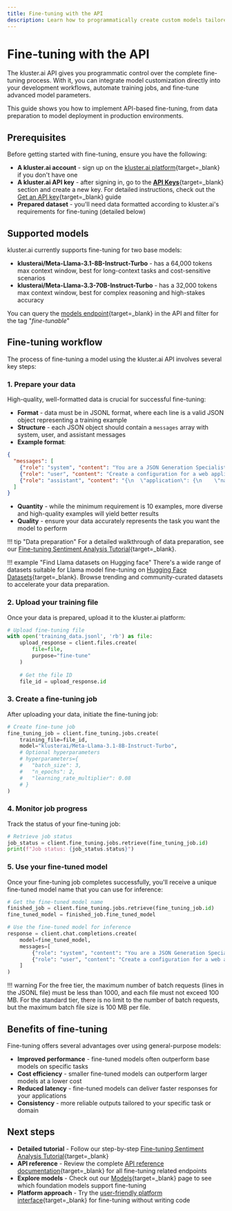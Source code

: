 ```yaml
---
title: Fine-tuning with the API
description: Learn how to programmatically create custom models tailored to your specific tasks by fine-tuning foundation models with your own data using the kluster.ai API.
---
```


# Fine-tuning with the API

The kluster.ai API gives you programmatic control over the complete fine-tuning process. With it, you can integrate model customization directly into your development workflows, automate training jobs, and fine-tune advanced model parameters.

This guide shows you how to implement API-based fine-tuning, from data preparation to model deployment in production environments.

## Prerequisites

Before getting started with fine-tuning, ensure you have the following:

- **A kluster.ai account** - sign up on the [kluster.ai platform](https://platform.kluster.ai/signup){target=\_blank} if you don't have one
- **A kluster.ai API key** - after signing in, go to the [**API Keys**](https://platform.kluster.ai/apikeys){target=\_blank} section and create a new key. For detailed instructions, check out the [Get an API key](https://docs.kluster.ai/get-started/get-api-key/){target=\_blank} guide
- **Prepared dataset** - you'll need data formatted according to kluster.ai's requirements for fine-tuning (detailed below)

## Supported models

kluster.ai currently supports fine-tuning for two base models:

- **klusterai/Meta-Llama-3.1-8B-Instruct-Turbo** - has a 64,000 tokens max context window, best for long-context tasks and cost-sensitive scenarios
- **klusterai/Meta-Llama-3.3-70B-Instruct-Turbo** - has a 32,000 tokens max context window, best for complex reasoning and high-stakes accuracy

You can query the [models endpoint](https://docs.kluster.ai/api-reference/reference/#list-supported-models){target=\_blank} in the API and filter for the tag "_fine-tunable_"

## Fine-tuning workflow

The process of fine-tuning a model using the kluster.ai API involves several key steps:

### 1. Prepare your data

High-quality, well-formatted data is crucial for successful fine-tuning:

- **Format** - data must be in JSONL format, where each line is a valid JSON object representing a training example
- **Structure** - each JSON object should contain a `messages` array with system, user, and assistant messages
- **Example format**:

```json
{
  "messages": [
    {"role": "system", "content": "You are a JSON Generation Specialist. Convert user requests into properly formatted JSON."},
    {"role": "user", "content": "Create a configuration for a web application with name 'TaskMaster', version 1.2.0, and environment set to development."},
    {"role": "assistant", "content": "{\n  \"application\": {\n    \"name\": \"TaskMaster\",\n    \"version\": \"1.2.0\",\n    \"environment\": \"development\"\n  }\n}"}
  ]
}
```

- **Quantity** - while the minimum requirement is 10 examples, more diverse and high-quality examples will yield better results
- **Quality** - ensure your data accurately represents the task you want the model to perform

!!! tip "Data preparation"
    For a detailed walkthrough of data preparation, see our [Fine-tuning Sentiment Analysis Tutorial](https://docs.kluster.ai/tutorials/klusterai-api/finetuning-sent-analysis/#get-the-data){target=\_blank}.


!!! example "Find Llama datasets on Hugging face"
    There's a wide range of datasets suitable for Llama model fine-tuning on [Hugging Face Datasets](https://huggingface.co/datasets?sort=trending&search=llama){target=_blank}. Browse trending and community-curated datasets to accelerate your data preparation.

### 2. Upload your training file

Once your data is prepared, upload it to the kluster.ai platform:

```python
# Upload fine-tuning file
with open('training_data.jsonl', 'rb') as file:
    upload_response = client.files.create(
        file=file,
        purpose="fine-tune"
    )
    
    # Get the file ID
    file_id = upload_response.id
```

### 3. Create a fine-tuning job

After uploading your data, initiate the fine-tuning job:

```python
# Create fine-tune job
fine_tuning_job = client.fine_tuning.jobs.create(
    training_file=file_id,
    model="klusterai/Meta-Llama-3.1-8B-Instruct-Turbo",
    # Optional hyperparameters
    # hyperparameters={
    #   "batch_size": 3,
    #   "n_epochs": 2,
    #   "learning_rate_multiplier": 0.08
    # }
)
```

### 4. Monitor job progress

Track the status of your fine-tuning job:

```python
# Retrieve job status
job_status = client.fine_tuning.jobs.retrieve(fine_tuning_job.id)
print(f"Job status: {job_status.status}")
```

### 5. Use your fine-tuned model

Once your fine-tuning job completes successfully, you'll receive a unique fine-tuned model name that you can use for inference:

```python
# Get the fine-tuned model name
finished_job = client.fine_tuning.jobs.retrieve(fine_tuning_job.id)
fine_tuned_model = finished_job.fine_tuned_model

# Use the fine-tuned model for inference
response = client.chat.completions.create(
    model=fine_tuned_model,
    messages=[
        {"role": "system", "content": "You are a JSON Generation Specialist. Convert user requests into properly formatted JSON."},
        {"role": "user", "content": "Create a configuration for a web application with name 'TaskMaster', version 1.2.0, and environment set to development."}
    ]
)
```

!!! warning
    For the free tier, the maximum number of batch requests (lines in the JSONL file) must be less than 1000, and each file must not exceed 100 MB. For the standard tier, there is no limit to the number of batch requests, but the maximum batch file size is 100 MB per file.

## Benefits of fine-tuning

Fine-tuning offers several advantages over using general-purpose models:

- **Improved performance** - fine-tuned models often outperform base models on specific tasks
- **Cost efficiency** - smaller fine-tuned models can outperform larger models at a lower cost
- **Reduced latency** - fine-tuned models can deliver faster responses for your applications
- **Consistency** - more reliable outputs tailored to your specific task or domain

## Next steps

- **Detailed tutorial** - Follow our step-by-step [Fine-tuning Sentiment Analysis Tutorial](https://docs.kluster.ai/tutorials/klusterai-api/finetuning-sent-analysis/#get-the-data){target=\_blank}
- **API reference** - Review the complete [API reference documentation](/api-reference/reference/){target=\_blank} for all fine-tuning related endpoints
- **Explore models** - Check out our [Models](/get-started/models/){target=\_blank} page to see which foundation models support fine-tuning
- **Platform approach** - Try the [user-friendly platform interface](/get-started/fine-tuning/platform/){target=\_blank} for fine-tuning without writing code
